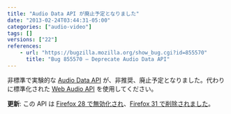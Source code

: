```yaml
---
title: "Audio Data API が廃止予定となりました"
date: "2013-02-24T03:44:31-05:00"
categories: ["audio-video"]
tags: []
versions: ["22"]
references:
    - url: "https://bugzilla.mozilla.org/show_bug.cgi?id=855570"
      title: "Bug 855570 – Deprecate Audio Data API"
---
```

非標準で実験的な [Audio Data API](https://developer.mozilla.org/docs/Introducing_the_Audio_API_Extension) が、非推奨、廃止予定となりました。代わりに標準化された [Web Audio API](https://developer.mozilla.org/docs/Web_Audio_API) を使用してください。

**更新**: この API は [Firefox 28 で無効化され](https://www.fxsitecompat.com/ja/docs/2013/audio-data-api-has-been-disabled/)、[Firefox 31 で削除されました](https://www.fxsitecompat.com/ja/docs/2014/audio-data-api-has-been-removed/)。
